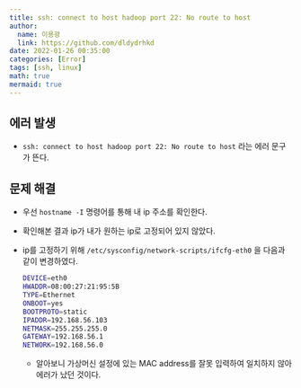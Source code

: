 ```yaml
---
title: ssh: connect to host hadoop port 22: No route to host
author:
  name: 이용광
  link: https://github.com/dldydrhkd
date: 2022-01-26 00:35:00
categories: [Error]
tags: [ssh, linux]
math: true
mermaid: true
---
```


## 에러 발생

- `ssh: connect to host hadoop port 22: No route to host` 라는 에러 문구가 뜬다.

## 문제 해결

- 우선 `hostname -I` 명령어를 통해 내 ip 주소를 확인한다.
- 확인해본 결과 ip가 내가 원하는 ip로 고정되어 있지 않았다.
- ip를 고정하기 위해 `/etc/sysconfig/network-scripts/ifcfg-eth0` 을 다음과 같이 변경하였다.
    
    ```bash
    DEVICE=eth0
    HWADDR=08:00:27:21:95:5B
    TYPE=Ethernet
    ONBOOT=yes
    BOOTPROTO=static
    IPADDR=192.168.56.103
    NETMASK=255.255.255.0
    GATEWAY=192.168.56.1
    NETWORK=192.168.56.0
    ```
    
    - 알아보니 가상머신 설정에 있는 MAC address를 잘못 입력하여 일치하지 않아 에러가 났던 것이다.
